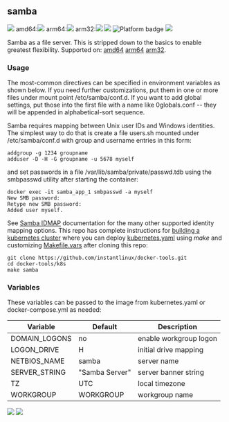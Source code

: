 ## samba

[![](https://images.microbadger.com/badges/version/instantlinux/samba.svg)](https://microbadger.com/images/instantlinux/samba "Version badge") amd64:[![](https://images.microbadger.com/badges/image/instantlinux/samba.svg)](https://microbadger.com/images/instantlinux/samba "Image badge")  arm64:[![](https://images.microbadger.com/badges/image/instantlinux/samba-arm64.svg)](https://microbadger.com/images/instantlinux/samba-arm64 "Image badge") arm32:[![](https://images.microbadger.com/badges/image/instantlinux/samba-arm32.svg)](https://microbadger.com/images/instantlinux/samba-arm-32 "Image badge") [![](https://images.microbadger.com/badges/commit/instantlinux/samba.svg)](https://microbadger.com/images/instantlinux/samba "Commit badge") ![](https://img.shields.io/badge/platform-amd64%20arm64%20arm%2Fv6%20arm%2Fv7-blue "Platform badge") [![](https://img.shields.io/badge/dockerfile-latest-blue)](https://gitlab.com/instantlinux/docker-tools/-/blob/master/images/samba/Dockerfile "dockerfile")

Samba as a file server. This is stripped down to the basics to enable greatest flexibility. Supported on: [amd64](https://hub.docker.com/r/instantlinux/samba/) [arm64](https://hub.docker.com/r/instantlinux/samba-arm64/) [arm32](https://hub.docker.com/r/instantlinux/samba-arm32/).

### Usage

The most-common directives can be specified in environment variables as shown below. If you need further customizations, put them in one or more files under mount point /etc/samba/conf.d. If you want to add global settings, put those into the first file with a name like 0globals.conf -- they will be appended in alphabetical-sort sequence.

Samba requires mapping between Unix user IDs and Windows identities. The simplest way to do that is create a file users.sh mounted under /etc/samba/conf.d with group and username entries in this form:
```
addgroup -g 1234 groupname
adduser -D -H -G groupname -u 5678 myself
```

and set passwords in a file /var/lib/samba/private/passwd.tdb using the smbpasswd utility after starting the container:
```
docker exec -it samba_app_1 smbpasswd -a myself
New SMB password:
Retype new SMB password:
Added user myself.
```
See [Samba IDMAP](https://www.samba.org/samba/docs/man/Samba-HOWTO-Collection/idmapper.html) documentation for the many other supported identity mapping options. This repo has complete instructions for
[building a kubernetes cluster](https://github.com/instantlinux/docker-tools/blob/master/k8s/README.md) where you can deploy [kubernetes.yaml](https://github.com/instantlinux/docker-tools/blob/master/images/samba/kubernetes.yaml) using _make_ and customizing [Makefile.vars](https://github.com/instantlinux/docker-tools/blob/master/k8s/Makefile.vars) after cloning this repo:
~~~
git clone https://github.com/instantlinux/docker-tools.git
cd docker-tools/k8s
make samba
~~~

### Variables

These variables can be passed to the image from kubernetes.yaml or docker-compose.yml as needed:

Variable | Default | Description |
-------- | ------- | ----------- |
DOMAIN_LOGONS | no | enable workgroup logon
LOGON_DRIVE | H | initial drive mapping
NETBIOS_NAME | samba | server name
SERVER_STRING | "Samba Server" | server banner string
TZ | UTC | local timezone
WORKGROUP | WORKGROUP | workgroup name

[![](https://images.microbadger.com/badges/license/instantlinux/samba.svg)](https://microbadger.com/images/instantlinux/samba "License badge") [![](https://img.shields.io/badge/code-samba_team%2Fsamba-blue.svg)](https://gitlab.com/samba-team/samba "Code repo")
